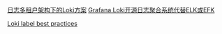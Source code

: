 
[日志多租户架构下的Loki方案](http://dockone.io/article/2434159)
[Grafana Loki开源日志聚合系统代替ELK或EFK](https://segmentfault.com/a/1190000037702944)



[Loki label best practices](https://grafana.com/docs/loki/latest/best-practices/)